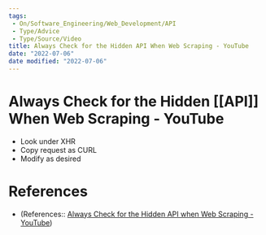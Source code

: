 ```yaml
---
tags:
 - On/Software_Engineering/Web_Development/API
 - Type/Advice
 - Type/Source/Video
title: Always Check for the Hidden API When Web Scraping - YouTube
date: "2022-07-06"
date modified: "2022-07-06"
---
```


# Always Check for the Hidden [[API]] When Web Scraping - YouTube
- Look under XHR
- Copy request as CURL
- Modify as desired
# References
- (References:: [Always Check for the Hidden API when Web Scraping - YouTube](https://www.youtube.com/watch?v=DqtlR0y0suo))
